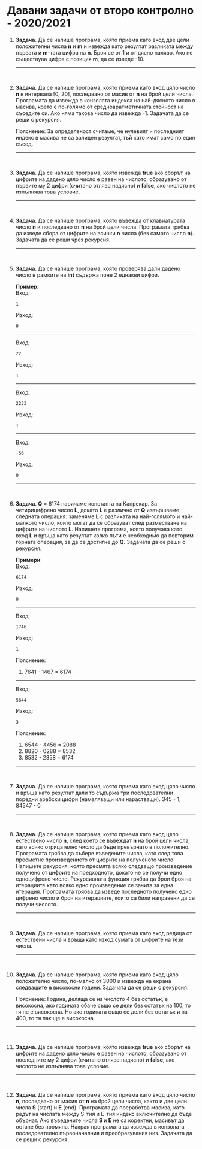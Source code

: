 # Давани задачи от второ контролно - 2020/2021

1. **Задача**. Да се напише програма, която приема като вход две цели положителни числа **n** и **m** и извежда като резултат разликата между първата и **m**-тата цифра на **n**. Брои се от 1 и от дясно наляво. Ако не съществува цифра с позиция **m**, да се изведе -10.

    ---

<br>

2. **Задача**. Да се напише програма, която приема като вход цяло число **n** в интервала [0, 20], последвано от масив от **n** на брой цели числа. Програмата да извежда в конзолата индекса на най-дясното число в масива, което е по-голямо от средноаратметичната стойност на съседите си. Ако няма такова число да извежда -1. Задачата да се реши с рекурсия.

    Пояснение: За определеност считаме, че нулевият и последният индекс в масива не са валиден резултат, тъй като имат само по един съсед.

    ---

<br>

3. **Задача**. Да се напише програма, която извежда **true** ако сборът на цифрите на дадено цяло число е равен на числото, образувано от първите му 2 цифри (считано отляво надясно) и **false**, ако числото не изпълнява това условие.

    ---

<br>

4. **Задача**. Да се напише програма, която въвежда от клавиатурата число **n** и последвано от **n** на брой цели числа. Програмата трябва да изведе сбора от цифрите на всички **n** числа (без самото число **n**). Задачата да се реши чрез рекурсия.

    ---

<br>

5. **Задача**. Да се напише програма, която проверява дали дадено число в рамките на **int** съдържа поне 2 еднакви цифри.

	**Пример**:<br>
	Вход:
    ```text
    1
    ```
	Изход:
    ```text
    0
    ```
    ---
    Вход:
    ```text
    22
    ```
	Изход:
    ```text
    1
    ```
    ---
    Вход:
    ```text
    2233
    ```
	Изход:
    ```text
    1
    ```
    ---
    Вход:
    ```text
    -56
    ```
	Изход:
    ```text
    0
    ```
    ---

<br>

6. **Задача**. **Q** = 6174 наричаме константа на Капрекар. За четирицифрено число **L**, докато **L** е различно от **Q** извършваме следната операция: заменяме **L** с разликата на най-голямото и най-малкото число, които могат да се образуват след разместване на цифрите на числото **L**. Напишете програма, която получава като вход **L** и връща като резултат колко пъти е необходимо да повторим горната операция, за да се достигне до **Q**. Задачата да се реши с рекурсия.

	**Примери**:<br>
	Вход:
    ```text
    6174
    ```
	Изход:
    ```text
    0
    ```
    ---
    Вход:
    ```text
    1746
    ```
	Изход:
    ```text
    1
    ```
    Пояснение:
    1. 7641 - 1467 = 6174

    ---
    Вход:
    ```text
    5644
    ```
	Изход:
    ```text
    3
    ```
    Пояснение:
    1. 6544 - 4456 = 2088
    2. 8820 - 0288 = 8532
    3. 8532 - 2358 = 6174

    ---

<br>

7. **Задача**. Да се напише програма, която приема като вход цяло число и връща като резултат дали то съдържа три последователни поредни арабски цифри (намаляващи или нарастващи). 345 - 1, 84547 - 0

    ---

<br>

8. **Задача**. Да се напише програма, която приема като вход цяло естествено число **n**, след което се въвеждат **n** на брой цели числа, като всяко отрицателно число да бъде превърнато в положително. Програмата трябва да събере въведените числа, като след това пресметне произведението от цифрите на полученото число. Напишете рекурсия, която пресмята всяко следващо произведение получено от цифрите на предходното, докато не се получи едно едноцифрено число. Рекурсивната функция трябва да брои броя на итерациите като всяко едно произведение се зачита за една итерация. Програмата трябва да изведе последното получено едно цифрено число и броя на итерациите, които са били направени да се получи числото.

    ---

<br>

9. **Задача**. Да се напише програма, която приема като вход редица от естествени числа и връща като изход сумата от цифрите на тези числа.

    ---

<br>

10. **Задача**. Да се напише програма, която приема като вход цяло положително число, по-малко от 3000 и извежда на екрана следващите **n** високосни години. Задачата да се реши с рекурсия.

	Пояснение: Година, деляща се на числото 4 без остатък, е високосна, ако годината обаче също се дели без остатък на 100, то тя не е високосна. Но ако годината също се дели без остатък и на 400, то тя пак ще е високосна.

    ---

<br>

11. **Задача**. Да се напише програма, която извежда **true** ако сборът на цифрите на дадено цяло число е равен на числото, образувано от последните му 2 цифри (считано отляво надясно) и **false**, ако числото не изпълнява това условие.

    ---

<br>

12. **Задача**. Да се напише програма, която приема като вход цяло число **n**, последвано от масив от **n** на брой цели числа, както и две цели числа **S** (start) и **E** (end). Програмата да преработва масива, като редът на числата между S-тия и E-тия индекс включително да бъде обърнат. Ако въведените числа **S** и **Е** не са коректни, масивът да остане без промяна. Накрая програмата да извежда в конзолата последователно първоначалния и преобразувания низ. Задачата да се реши с рекурсия.

